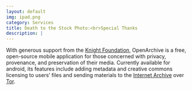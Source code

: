 ```yaml
---
layout: default
img: ipad.png
category: Services
title: Death to the Stock Photo:<br>Special Thanks
description: |
---
```

With generous support from the <a href="http://www.knightfoundation.org/">Knight Foundation</a>, OpenArchive is a free, open-source mobile application for those concerned with privacy, provenance, and preservation of their media.
Currently available for android, its features include adding metadata and creative commons licensing to users’ files and sending materials to the <a href="http://archive.org">Internet Archive</a> over <a href="https://www.torproject.org/Tor">Tor</a>.
